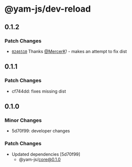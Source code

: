 # @yam-js/dev-reload

## 0.1.2

### Patch Changes

- [`0246510`](https://github.com/Yam-JS/YamJS/commit/0246510b20eba5626a1687969d078fca3763d318) Thanks [@MercerK](https://github.com/MercerK)! - makes an attempt to fix dist

## 0.1.1

### Patch Changes

- cf744dd: fixes missing dist

## 0.1.0

### Minor Changes

- 5d70f99: developer changes

### Patch Changes

- Updated dependencies [5d70f99]
  - @yam-js/core@0.1.0
